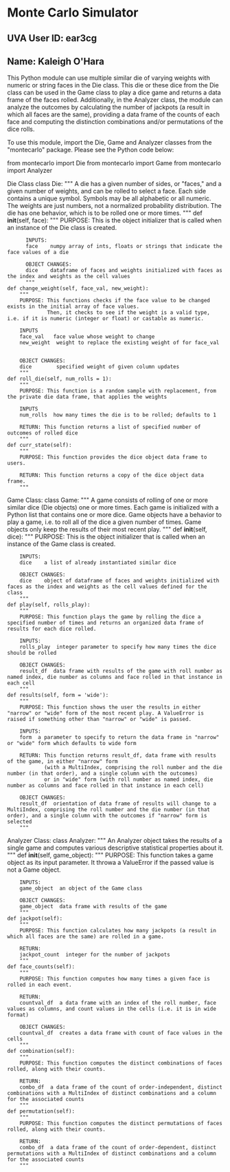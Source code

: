 # Monte Carlo Simulator
## UVA User ID: ear3cg
## Name: Kaleigh O'Hara

This Python module can use multiple similar die of varying weights with numeric or string faces in the Die class. This die or these dice from the Die class can be used in the Game class to play a dice game and returns a data frame of the faces rolled. Additionally, in the Analyzer class, the module can analyze the outcomes by calculating the number of jackpots (a result in which all faces are the same), providing a data frame of the counts of each face and computing the distinction combinations and/or permutations of the dice rolls.

To use this module, import the Die, Game and Analyzer classes from the "montecarlo" package. Please see the Python code below:

  from montecarlo import Die
  from montecarlo import Game
  from montecarlo import Analyzer

Die Class
  class Die:
    """
    A die has a given number of sides, or "faces," and a given number of weights, and can be rolled to select a face.
      Each side contains a unique symbol. Symbols may be all alphabetic or all numeric.
      The weights are just numbers, not a normalized probability distribution.
      The die has one behavior, which is to be rolled one or more times.
    """
    def __init__(self, face):
          """
          PURPOSE: This is the object initializer that is called when an instance of the Die class is created.
      
          INPUTS:
          face    numpy array of ints, floats or strings that indicate the face values of a die
          
          OBJECT CHANGES:
          dice    dataframe of faces and weights initialized with faces as the index and weights as the cell values
          """
    def change_weight(self, face_val, new_weight):
        """
        PURPOSE: This functions checks if the face value to be changed exists in the initial array of face values.
                 Then, it checks to see if the weight is a valid type, i.e. if it is numeric (integer or float) or castable as numeric.
    
        INPUTS
        face_val   face value whose weight to change
        new_weight  weight to replace the existing weight of for face_val
        
                
        OBJECT CHANGES:
        dice        specified weight of given column updates
        """
    def roll_die(self, num_rolls = 1):
        """
        PURPOSE: This function is a random sample with replacement, from the private die data frame, that applies the weights
    
        INPUTS
        num_rolls  how many times the die is to be rolled; defaults to 1
        
        RETURN: This function returns a list of specified number of outcomes of rolled dice
        """
    def curr_state(self):
        """
        PURPOSE: This function provides the dice object data frame to users.
        
        RETURN: This function returns a copy of the dice object data frame.
        """
Game Class:
  class Game: 
    """
    A game consists of rolling of one or more similar dice (Die objects) one or more times.
    Each game is initialized with a Python list that contains one or more dice.
    Game objects have a behavior to play a game, i.e. to roll all of the dice a given number of times.
    Game objects only keep the results of their most recent play.
    """
    def __init__(self, dice):
        """
        PURPOSE: This is the object initializer that is called when an instance of the Game class is created.
    
        INPUTS:
        dice    a list of already instantiated similar dice
        
        OBJECT CHANGES:
        dice    object of dataframe of faces and weights initialized with faces as the index and weights as the cell values defined for the class
        """
    def play(self, rolls_play):
        """
        PURPOSE: This function plays the game by rolling the dice a specified number of times and returns an organized data frame of results for each dice rolled.
        
        INPUTS:
        rolls_play  integer parameter to specify how many times the dice should be rolled
        
        OBJECT CHANGES:
        result_df  data frame with results of the game with roll number as named index, die number as columns and face rolled in that instance in each cell
        """
    def results(self, form = 'wide'):
        """
        PURPOSE: This function shows the user the results in either "narrow" or "wide" form of the most recent play. A ValueError is raised if something other than "narrow" or "wide" is passed.
        
        INPUTS:
        form  a parameter to specify to return the data frame in "narrow" or "wide" form which defaults to wide form
        
        RETURN: This function returns result_df, data frame with results of the game, in either "narrow" form 
                (with a MultiIndex, comprising the roll number and the die number (in that order), and a single column with the outcomes)
                or in "wide" form (with roll number as named index, die number as columns and face rolled in that instance in each cell)
        
        OBJECT CHANGES:
        result_df  orientation of data frame of results will change to a MultiIndex, comprising the roll number and the die number (in that order), and a single column with the outcomes if "narrow" form is selected
        """

Analyzer Class:
  class Analyzer: 
    """
    An Analyzer object takes the results of a single game and computes various descriptive statistical properties about it.
    """
    def __init__(self, game_object):
        """
        PURPOSE: This function takes a game object as its input parameter. It throwa a ValueError if the passed value is not a Game object.
        
        INPUTS:
        game_object  an object of the Game class
        
        OBJECT CHANGES:
        game_object  data frame with results of the game
        """
    def jackpot(self):
        """
        PURPOSE: This function calculates how many jackpots (a result in which all faces are the same) are rolled in a game.
        
        RETURN:
        jackpot_count  integer for the number of jackpots
        """
    def face_counts(self):
        """
        PURPOSE: This function computes how many times a given face is rolled in each event.
        
        RETURN:
        countval_df  a data frame with an index of the roll number, face values as columns, and count values in the cells (i.e. it is in wide format)
        
        OBJECT CHANGES:
        countval_df  creates a data frame with count of face values in the cells
        """
    def combination(self):
        """
        PURPOSE: This function computes the distinct combinations of faces rolled, along with their counts.
        
        RETURN:
        combo_df  a data frame of the count of order-independent, distinct combinations with a MultiIndex of distinct combinations and a column for the associated counts
        """
    def permutation(self):
        """
        PURPOSE: This function computes the distinct permutations of faces rolled, along with their counts.
        
        RETURN:
        combo_df  a data frame of the count of order-dependent, distinct permutations with a MultiIndex of distinct combinations and a column for the associated counts
        """
